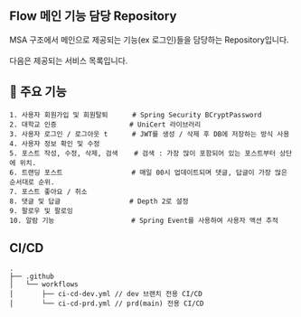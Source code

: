 ## Flow 메인 기능 담당 Repository

MSA 구조에서 메인으로 제공되는 기능(ex 로그인)들을 담당하는 Repository입니다.<br>
<br>
다음은 제공되는 서비스 목록입니다.<br>

## 🚀 주요 기능
```
1. 사용자 회원가입 및 회원탈퇴      # Spring Security BCryptPassword
2. 대학교 인증                  # UniCert 라이브러리
3. 사용자 로그인 / 로그아웃 t      # JWT를 생성 / 삭제 후 DB에 저장하는 방식 사용
4. 사용자 정보 확인 및 수정        
5. 포스트 작성, 수정, 삭제, 검색    # 검색 : 가장 많이 포함되어 있는 포스트부터 상단에 위치.
6. 트랜딩 포스트                 # 매일 00시 업데이트되며 댓글, 답글이 가장 많은 순서대로 순위. 
7. 포스트 좋아요 / 취소           
8. 댓글 및 답글                 # Depth 2로 설정
9. 팔로우 및 팔로잉
10. 알람 기능                   # Spring Event를 사용하여 사용자 액션 추적
```

## CI/CD
```
.
├── .github
│   └── workflows
│       ├── ci-cd-dev.yml // dev 브랜치 전용 CI/CD
│       └── ci-cd-prd.yml // prd(main) 전용 CI/CD
```